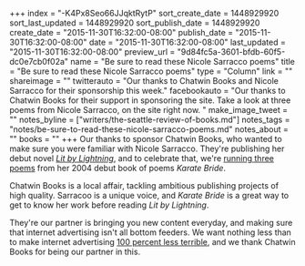+++
index = "-K4Px8Seo66JJqktRytP"
sort_create_date = 1448929920
sort_last_updated = 1448929920
sort_publish_date = 1448929920
create_date = "2015-11-30T16:32:00-08:00"
publish_date = "2015-11-30T16:32:00-08:00"
date = "2015-11-30T16:32:00-08:00"
last_updated = "2015-11-30T16:32:00-08:00"
preview_url = "9d84fc5a-3601-bfdb-60f5-dc0e7cb0f02a"
name = "Be sure to read these Nicole Sarracco poems"
title = "Be sure to read these Nicole Sarracco poems"
type = "Column"
link = ""
shareimage = ""
twitterauto = "Our thanks to Chatwin Books and Nicole Sarracco for their sponsorship this week."
facebookauto = "Our thanks to Chatwin Books for their support in sponsoring the site. Take a look at three poems from Nicole Sarracco, on the site right now. "
make_image_tweet = ""
notes_byline = ["writers/the-seattle-review-of-books.md"]
notes_tags = "notes/be-sure-to-read-these-nicole-sarracco-poems.md"
notes_about = ""
books = ""
+++
Our thanks to sponsor Chatwin Books, who wanted to make sure you were familiar with Nicole Sarracco. They're publishing her debut novel [_Lit by Lightning_](http://www.chatwinbooks.com/shop/litbylightning), and to celebrate that, we're [running three poems](http://seattlereviewofbooks.com/sponsorships) from her 2004 debut book of poems _Karate Bride_. 

Chatwin Books is a local affair, tackling ambitious publishing projects of high quality. Sarracoo is a unique voice, and _Karate Bride_ is a great way to get to know her work before reading _Lit by Lightning_. 

They're our partner is bringing you new content everyday, and making sure that internet advertising isn't all bottom feeders. We want nothing less than to make internet advertising [100 percent less terrible](http://seattlereviewofbooks.com/notes/2015/08/05/help-us-make-internet-advertisements-100-percent-less-terrible/), and we thank Chatwin Books for being our partner in this.